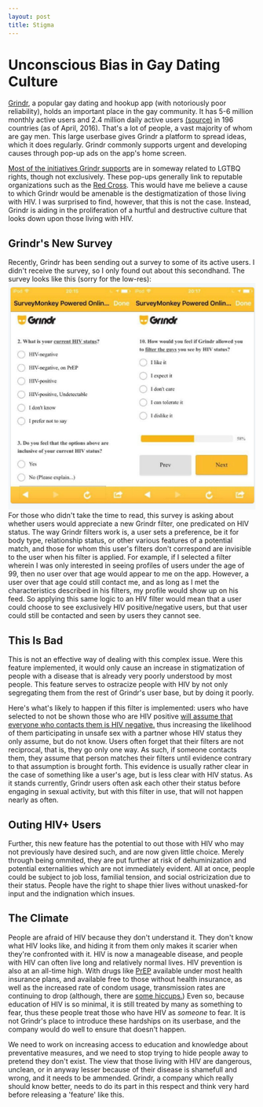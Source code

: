 ```yaml
---
layout: post
title: Stigma
---
```


# Unconscious Bias in Gay Dating Culture

[Grindr](http://www.grindr.com/), a popular gay dating and hookup app (with notoriously poor reliability), holds an important place in the gay community.  It has 5-6 million monthly active users and 2.4 million daily active users [(source)](http://venturebeat.com/2016/04/05/mobile-app-analytics-how-grindr-monetizes-6-million-active-users-webinar/) in 196 countries (as of April, 2016).  That's a lot of people, a vast majority of whom are gay men.  This large userbase gives Grindr a platform to spread ideas, which it does regularly.  Grindr commonly supports urgent and developing causes through pop-up ads on the app's home screen.

[Most of the initiatives Grindr supports](http://www.grindr.com/g4e/) are in someway related to LGTBQ rights, though not exclusively.  These pop-ups generally link to reputable organizations such as the [Red Cross](http://www.redcross.org/).  This would have me believe a cause to which Grindr would be amenable is the destigmatization of those living with HIV.  I was surprised to find, however, that this is not the case.  Instead, Grindr is aiding in the proliferation of a hurtful and destructive culture that looks down upon those living with HIV.

## Grindr's New Survey

Recently, Grindr has been sending out a survey to some of its active users.  I didn't receive the survey, so I only found out about this secondhand.  The survey looks like this (sorry for the low-res): 
![alt text](/assets/images/grindr_survey.jpg "Really, I didn't take the picture, don't yell at me")
For those who didn't take the time to read, this survey is asking about whether users would appreciate a new Grindr filter, one predicated on HIV status.  The way Grindr filters work is, a user sets a preference, be it for body type, relationship status, or other various features of a potential match, and those for whom this user's filters don't correspond are invisible to the user when his filter is applied.  For example, if I selected a filter wherein I was only interested in seeing profiles of users under the age of 99, then no user over that age would appear to me on the app.  However, a user over that age could still contact me, and as long as I met the characteristics described in his filters, my profile would show up on his feed.
So applying this same logic to an HIV filter would mean that a user could choose to see exclusively HIV positive/negative users, but that user could still be contacted and seen by users they cannot see.

## This Is Bad

This is not an effective way of dealing with this complex issue.  Were this feature implemented, it would only cause an increase in stigmatization of people with a disease that is already very poorly understood by most people.  This feature serves to ostracize people with HIV by not only segregating them from the rest of Grindr's user base, but by doing it poorly.  

Here's what's likely to happen if this filter is implemented: users who have selected to not be shown those who are HIV positive [will assume that everyone who contacts them is HIV negative.](https://en.wikipedia.org/wiki/Selection_bias) thus increasing the likelihood of them participating in unsafe sex with a partner whose HIV status they only assume, but do not know.  Users often forget that their filters are not reciprocal, that is, they go only one way.  As such, if someone contacts them, they assume that person matches their filters until evidence contrary to that assumption is brought forth.  This evidence is usually rather clear in the case of something like a user's age, but is less clear with HIV status.  As it stands currently, Grindr users often ask each other their status before engaging in sexual activity, but with this filter in use, that will not happen nearly as often.

## Outing HIV+ Users

Further, this new feature has the potential to out those with HIV who may not previously have desired such, and are now given little choice.  Merely through being ommited, they are put further at risk of dehuminization and potential externalities which are not immediately evident.  All at once, people could be subject to job loss, familial tension, and social ostricization due to their status.  People have the right to shape thier lives without unasked-for input and the indignation which insues.

## The Climate

People are afraid of HIV because they don't understand it.  They don't know what HIV looks like, and hiding it from them only makes it scarier when they're confronted with it.  HIV is now a manageable disease, and people with HIV can often live long and relatively normal lives.  HIV prevention is also at an all-time high.  With drugs like [PrEP](http://www.cdc.gov/hiv/basics/prep.html) available under most health insurance plans, and available free to those without health insurance, as well as the increased rate of condom usage, transmission rates are continuing to drop (although, there are [some hiccups.](http://www.aidsmap.com/Condom-use-in-the-real-world/page/1746225/))  Even so, because education of HIV is so minimal, it is still treated by many as something to fear, thus these people treat those who have HIV as *someone* to fear.  It is not Grindr's place to introduce these hardships on its userbase, and the company would do well to ensure that doesn't happen.

We need to work on increasing access to education and knowledge about preventative measures, and we need to stop trying to hide people away to pretend they don't exist.  The view that those living with HIV are dangerous, unclean, or in anyway lesser because of their disease is shamefull and wrong, and it needs to be ammended.  Grindr, a company which really should know better, needs to do its part in this respect and think very hard before releasing a 'feature' like this.
